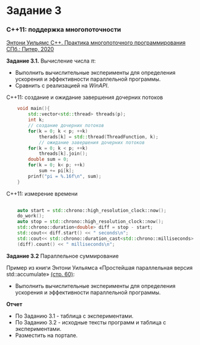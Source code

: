 # Задание 3

### C++11: поддержка многопоточности

[Энтони Уильямс С++. Практика многопоточного программирования СПб.: Питер, 2020
](https://github.com/IBetULookGood/bsu/blob/master/Parallel%20Systems%20(%D0%A0%D0%B0%D1%81%D0%BF%D1%80%D0%B5%D0%B4%D0%B5%D0%BB%D0%B5%D0%BD%D0%BD%D1%8B%D0%B5%20%D0%B8%20%D0%BF%D0%B0%D1%80%D0%B0%D0%BB%D0%BB%D0%B5%D0%BB%D1%8C%D0%BD%D1%8B%D0%B5%20%D1%81%D0%B8%D1%81%D1%82%D0%B5%D0%BC%D1%8B)/lab_3/theory.pdf)

__Задание 3.1.__ Вычисление числа $\pi$:
+ Выполнить вычислительные эксперименты для определения ускорения и эффективности параллельной программы.
+ Сравнить с реализацией на *WinAPI*.

C++11: создание и ожидание завершения дочерних потоков
`````C++
    void main(){
        std::vector<std::thread> threads(p);
        int k;
        // создание дочерних потоков
        for(k = 0; k < p; ++k)
            therads[k] = std::thread(ThreadFunction, k);
            // ожидание завершения дочерних потоков
        for(k = 0; k < p; ++k)
            threads[k].join();
        double sum = 0;
        for(k = 0; k< p; ++k)
            sum += pi[k];
        prinf("pi = %.16f\n", sum);
    }
`````
C++11: измерение времени
`````C++
    
    auto start = std::chrono::high_resolution_clock::now();
    do_work();
    auto stop = std::chrono::high_resolution_clock::now();
    std::chrono::duration<double> diff = stop - start;
    std::cout<< diff.start() << " seconds\n";
    std::cout<< std::chrono::duration_cast<std::chrono::milliseconds>
    (diff).count() << " milliseconds\n";
`````
__Задание 3.2__ Параллельное суммирование

Пример из книги Энтони Уильямса «Простейшая параллельная версия 
std::accumulate» [(стр. 60)](https://github.com/IBetULookGood/bsu/blob/master/Parallel%20Systems%20(%D0%A0%D0%B0%D1%81%D0%BF%D1%80%D0%B5%D0%B4%D0%B5%D0%BB%D0%B5%D0%BD%D0%BD%D1%8B%D0%B5%20%D0%B8%20%D0%BF%D0%B0%D1%80%D0%B0%D0%BB%D0%BB%D0%B5%D0%BB%D1%8C%D0%BD%D1%8B%D0%B5%20%D1%81%D0%B8%D1%81%D1%82%D0%B5%D0%BC%D1%8B)/lab_3/theory.pdf):
+ Выполнить вычислительные эксперименты для определения ускорения и эффективности параллельной программы.

__Отчет__
+ По Заданию 3.1 - таблица с экспериментами.
+ По Заданию 3.2 - исходные тексты программ и таблица с экспериментами.
+ Разместить на портале.